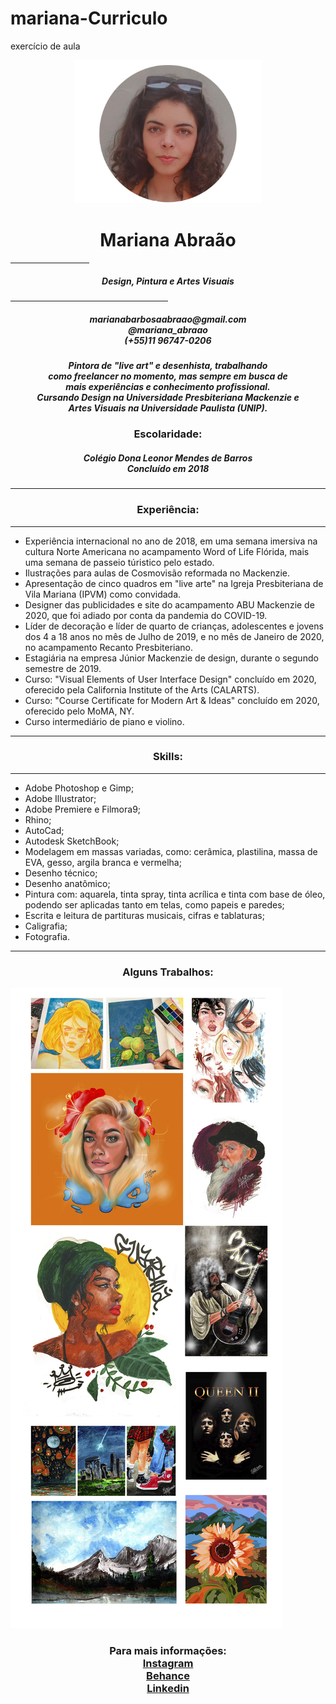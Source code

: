 # mariana-Curriculo
exercício de aula 
<!DOCTYPE html>
<html lang="pt-br">
<head>
<title>Mari Abraão</title>
</head>
<body>
    <p style="text-align:center;">
        <img src="eu.jpg" width="300"/>
    </p>
       <h1 style="text-align: center;"> Mariana Abraão</h1>
 <hr width="25%"/>
       <h5 style="text-align: center;">Design, Pintura e Artes Visuais</h5>
<hr width="50%"/>
<h5 style="text-align: center;">marianabarbosaabraao@gmail.com<br/>@mariana_abraao<br/>(+55)11 96747-0206</h5>
<h5 style="text-align: center;">Pintora de "live art" e desenhista, trabalhando<br/>como <i>freelancer</i> no momento, mas sempre em busca de<br/>mais experiências e conhecimento profissional.
    <br/>Cursando Design na Universidade Presbiteriana Mackenzie e 
    <br/>Artes Visuais na Universidade Paulista (UNIP).</h5>
<h3 style="text-align: center;"><b>Escolaridade:</b></h3>
<h5 style="text-align: center;">
Colégio Dona Leonor Mendes de Barros<br/>
Concluído em 2018
</h5>
<hr/>
<h3 style="text-align: center;"><b>Experiência:</b></h3>
<hr/>
<ul>
    <li>Experiência internacional no ano de 2018, em uma semana imersiva na cultura Norte Americana no acampamento Word of Life Flórida, mais uma semana de passeio túristico pelo estado. </li>
    <li>Ilustrações para aulas de Cosmovisão reformada no Mackenzie.</li>
    <li>Apresentação de cinco quadros em "live arte" na Igreja Presbiteriana de Vila Mariana (IPVM) como convidada.</li>
    <li>Designer das publicidades e site do acampamento ABU Mackenzie de 2020, que foi adiado por conta da pandemia do COVID-19. </li>
    <li>Líder de decoração e líder de quarto de crianças, adolescentes e jovens dos 4 a 18 anos no mês de Julho de 2019, e no mês de Janeiro de 2020, no acampamento Recanto Presbiteriano.</li>
    <li>Estagiária na empresa Júnior Mackenzie de design, durante o segundo semestre de 2019.</li>
    <li>Curso: "Visual Elements of User Interface Design" concluído em 2020, oferecido pela California Institute of the Arts (CALARTS).</li>
    <li>Curso: "Course Certificate for Modern Art & Ideas" concluído em 2020, oferecido pelo MoMA, NY.</li>
    <li>Curso intermediário de piano e violino. </li>
</ul>
<hr/>
<h3 style="text-align: center;"><b>Skills:</b></h3>
<hr/>
<ul>
    <li>Adobe Photoshop e Gimp;</li>
    <li>Adobe Illustrator;</li>
    <li>Adobe Premiere e Filmora9;</li>
    <li>Rhino;</li>
    <li>AutoCad;</li>
    <li>Autodesk SketchBook;</li>
    <li>Modelagem em massas variadas, como: cerâmica, plastilina, massa de EVA, gesso, argila branca e vermelha;</li>
    <li>Desenho técnico;</li>
    <li>Desenho anatômico;</li>
    <li>Pintura com: aquarela, tinta spray, tinta acrílica e tinta com base de óleo, podendo ser aplicadas tanto em telas, como papeis e paredes;</li>
    <li>Escrita e leitura de partituras musicais, cifras e tablaturas;</li>
    <li>Caligrafia;</li>
    <li>Fotografia.</li>
</ul>
<hr/>
<h3 style="text-align: center;"><b>Alguns Trabalhos:</b></h3>
<img src="port.jpg"/>
<h3 style="text-align: center;"><b>Para mais informações:</b><br/>
<a href="https://www.instagram.com/mariana_abraao/?hl=pt-br">Instagram</a><br/>
<a href="https://www.behance.net/marianabard393">Behance</a><br/>
<a href="https://www.linkedin.com/in/mariana-abra%C3%A3o-786423194/">Linkedin</a></h3>


</body>
</html>
